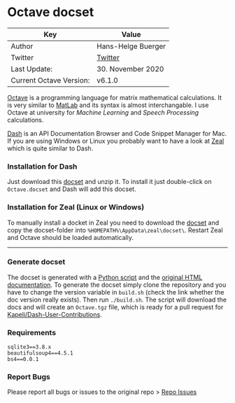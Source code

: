 # Octave docset

| Key                     | Value                                     |
| ----------------------- | ----------------------------------------- |
| Author                  | Hans-Helge Buerger                        |
| Twitter                 | [Twitter](https://twitter.com/obstschale) |
| Last Update:            | 30. November 2020                         |
| Current Octave Version: | v6.1.0                                    |

[Octave](http://www.gnu.org/software/octave/) is a programming language for matrix mathematical calculations. It is very similar to [MatLab](http://www.mathworks.de/products/matlab/) and its syntax is almost interchangable. I use Octave at university for _Machine Learning_ and _Speech Processing_ calculations.

[Dash](http://kapeli.com/dash) is an API Documentation Browser and Code Snippet Manager for Mac. If you are using Windows or Linux you probably want to have a look at [Zeal](http://zealdocs.org/) which is quite similar to Dash.

### Installation for Dash

Just download this [docset](https://github.com/obstschale/octave-docset/archive/master.zip) and unzip it. To install it just double-click on `Octave.docset` and Dash will add this docset.

### Installation for Zeal (Linux or Windows)

To manually install a docket in Zeal you need to download the [docset](https://github.com/obstschale/octave-docset/archive/master.zip) and copy the docset-folder into `%HOMEPATH%\AppData\zeal\docset\`. Restart Zeal and Octave should be loaded automatically.

---

### Generate docset

The docset is generated with a [Python script](https://github.com/obstschale/octave-docset/blob/master/octdoc2set.py) and the [original HTML documentation](http://www.gnu.org/software/octave/support.html). To generate the docset simply clone the repository and you have to change the version variable in `build.sh` (check the link whether the doc version really exists). Then run `./build.sh`. The script will download the docs and will create an `Octave.tgz` file, which is ready for a pull request for [Kapeli/Dash-User-Contributions](https://github.com/Kapeli/Dash-User-Contributions).

### Requirements

```
sqlite3==3.8.x
beautifulsoup4==4.5.1
bs4==0.0.1
```

### Report Bugs

Please report all bugs or issues to the original repo > [Repo Issues](https://github.com/obstschale/octave-docset/issues)
